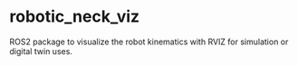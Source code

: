 # robotic_neck_viz
ROS2 package to visualize the robot kinematics with RVIZ for simulation or digital twin uses.
